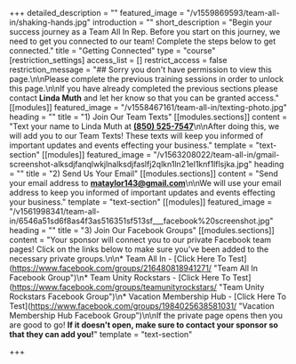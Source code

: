 +++
detailed_description = ""
featured_image = "/v1559869593/team-all-in/shaking-hands.jpg"
introduction = ""
short_description = "Begin your success journey as a Team All In Rep. Before you start on this journey, we need to get you connected to our team! Complete the steps below to get connected."
title = "Getting Connected"
type = "course"
[restriction_settings]
access_list = []
restrict_access = false
restriction_message = "## Sorry you don't have permission to view this page.\n\nPlease complete the previous training sessions in order to unlock this page.\n\nIf you have already completed the previous sections please contact **Linda Muth** and let her know so that you can be granted access."
[[modules]]
featured_image = "/v1558467161/team-all-in/texting-photo.jpg"
heading = ""
title = "1) Join Our Team Texts"
[[modules.sections]]
content = "Text your name to Linda Muth at [**(850) 525-7547**](tel:8505257547)\n\nAfter doing this, we will add you to our Team Texts! These texts will keep you informed of important updates and events effecting your business."
template = "text-section"
[[modules]]
featured_image = "/v1563208022/team-all-in/gmail-screenshot-alksdjfanqlwkjlnalksdjfaslfj2qlkn1ln21el1knf1lflsjka.jpg"
heading = ""
title = "2) Send Us Your Email"
[[modules.sections]]
content = "Send your email address to [**mataylor143@gmail.com**](mailto:mataylor143@gmail.com)​​\n\nWe will use your email address to keep you informed of important updates and events effecting your business."
template = "text-section"
[[modules]]
featured_image = "/v1561998341/team-all-in/6546a51sd6f8as4f3as516351sf513sf___facebook%20screenshot.jpg"
heading = ""
title = "3) Join Our Facebook Groups"
[[modules.sections]]
content = "Your sponsor will connect you to our private Facebook team pages! Click on the links below to make sure you've been added to the necessary private groups.\n\n* Team All In - [Click Here To Test](https://www.facebook.com/groups/216480818941271/ \"Team All In Facebook Group\")\n* Team Unity Rockstars - [Click Here To Test](https://www.facebook.com/groups/teamunityrockstars/ \"Team Unity Rockstars Facebook Group\")\n* Vacation Membership Hub - [Click Here To Test](https://www.facebook.com/groups/1984025638581031/ \"Vacation Membership Hub Facebook Group\")\n\nIf the private page opens then you are good to go! **If it doesn't open, make sure to contact your sponsor so that they can add you!**"
template = "text-section"

+++
